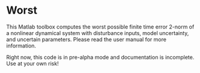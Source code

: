 Worst
=====

This Matlab toolbox computes the worst possible finite time error 2-norm of a
nonlinear dynamical system with disturbance inputs, model uncertainty, and
uncertain parameters. Please read the user manual for more information.

Right now, this code is in pre-alpha mode and documentation is incomplete. Use
at your own risk!
